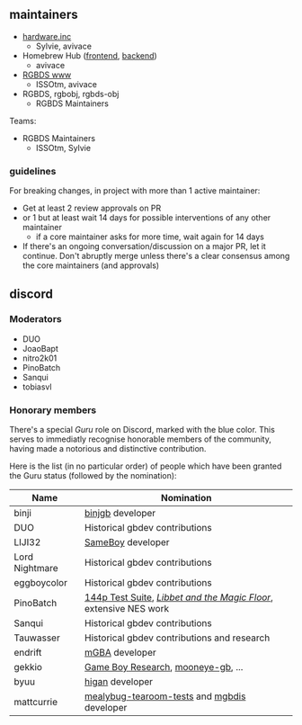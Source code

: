 ## maintainers

- [hardware.inc](https://github.com/gbdev/hardware.inc)
  - Sylvie, avivace
- Homebrew Hub ([frontend](https://github.com/gbdev/virens), [backend](https://github.com/gbdev/homebrewhub))
  - avivace
- [RGBDS www](https://github.com/gbdev/rgbds-www)
  - ISSOtm, avivace
- RGBDS, rgbobj, rgbds-obj 
  - RGBDS Maintainers
 

Teams:

- RGBDS Maintainers
    - ISSOtm, Sylvie

### guidelines

For breaking changes, in project with more than 1 active maintainer:
- Get at least 2 review approvals on PR
- or 1 but at least wait 14 days for possible interventions of any other maintainer
	- if a core maintainer asks for more time, wait again for 14 days
- If there's an ongoing conversation/discussion on a major PR, let it continue. Don't abruptly merge unless there's a clear consensus among the core maintainers (and approvals)

## discord

### Moderators

- DUO
- JoaoBapt
- nitro2k01
- PinoBatch
- Sanqui
- tobiasvl

### Honorary members

There's a special *Guru* role on Discord, marked with the blue color. This serves to immediatly recognise honorable members of the community, having made a notorious and distinctive contribution.

Here is the list (in no particular order) of people which have been granted the Guru status (followed by the nomination):

|Name  | Nomination|
|------|-------|
|binji|[binjgb](https://github.com/binji/binjgb) developer|
|DUO|Historical gbdev contributions|
|LIJI32|[SameBoy](https://github.com/LIJI32/SameBoy) developer|
|Lord Nightmare|Historical gbdev contributions|
|eggboycolor|Historical gbdev contributions|
|PinoBatch|[144p Test Suite](https://github.com/pinobatch/240p-test-mini), _[Libbet and the Magic Floor](https://github.com/pinobatch/libbet)_, extensive NES work|
|Sanqui|Historical gbdev contributions|
|Tauwasser|Historical gbdev contributions and research|
|endrift|[mGBA](https://github.com/mgba-emu/mgba) developer|
|gekkio|[Game Boy Research](https://gekkio.fi/), [mooneye-gb](https://github.com/Gekkio/mooneye-gb), ...|
|byuu|[higan](https://byuu.org/emulation/higan/) developer|
|mattcurrie|[mealybug-tearoom-tests](https://github.com/mattcurrie/mealybug-tearoom-tests) and [mgbdis](https://github.com/mattcurrie/mgbdis) developer
